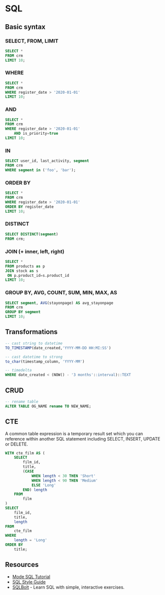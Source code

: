# SQL

## Basic syntax

### SELECT, FROM, LIMIT

```sql
SELECT *
FROM crm
LIMIT 10;
```

### WHERE

```sql
SELECT *
FROM crm
WHERE register_date > '2020-01-01'
LIMIT 10;
```

### AND

```sql
SELECT *
FROM crm
WHERE register_date > '2020-01-01'
    AND is_priority=true
LIMIT 10;
```

### IN

```sql
SELECT user_id, last_activity, segment
FROM crm
WHERE segment in ('foo', 'bar');
```

### ORDER BY

```sql
SELECT *
FROM crm
WHERE register_date > '2020-01-01'
ORDER BY register_date
LIMIT 10;
```

### DISTINCT

```sql
SELECT DISTINCT(segment)
FROM crm;
```

### JOIN (+ inner, left, right)

```sql
SELECT *
FROM products as p
JOIN stock as s
 ON p.product_id=s.product_id
LIMIT 10;
```

### GROUP BY, AVG, COUNT, SUM, MIN, MAX, AS

```sql
SELECT segment, AVG(stayonpage) AS avg_stayonpage
FROM crm
GROUP BY segment
LIMIT 10;
```

## Transformations

```sql
-- cast string to datetime
TO_TIMESTAMP(date_created,'YYYY-MM-DD HH:MI:SS')

-- cast datetime to strong
to_char(timestamp_column, 'YYYY-MM')

-- timedelta
WHERE date_created < (NOW() - '3 months'::interval)::TEXT
```

## CRUD

```sql
-- rename table
ALTER TABLE OG_NAME rename TO NEW_NAME;
```

## CTE

A common table expression is a temporary result set which you can reference within another SQL statement including SELECT, INSERT, UPDATE or DELETE.

```sql
WITH cte_film AS (
    SELECT
        film_id,
        title,
        (CASE
            WHEN length < 30 THEN 'Short'
            WHEN length < 90 THEN 'Medium'
            ELSE 'Long'
        END) length
    FROM
        film
)
SELECT
    film_id,
    title,
    length
FROM
    cte_film
WHERE
    length = 'Long'
ORDER BY
    title;
```

## Resources

- [Mode SQL Tutorial](https://mode.com/sql-tutorial/)
- [SQL Style Guide](https://about.gitlab.com/handbook/business-technology/data-team/platform/sql-style-guide/)
- [SQLBolt](https://sqlbolt.com) - Learn SQL with simple, interactive exercises.
